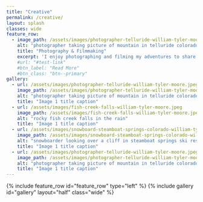 ```yaml
---
title: "Creative"
permalink: /creative/
layout: splash
classes: wide
feature_row:
  - image_path: /assets/images/photographer-telluride-william-tyler-moore.jpeg
    alt: "photographer taking picture of mountain in telluride colorado"
    title: "Photography & Filmmaking"
    excerpt: 'I enjoy photographing and filming my adventures to share with the world.'
    #url: "#test-link"
    #btn_label: "Read More"
    #btn_class: "btn--primary"
gallery:
  - url: /assets/images/photographer-telluride-william-tyler-moore.jpeg
    image_path: /assets/images/photographer-telluride-william-tyler-moore.jpeg
    alt: "photographer taking picture of mountain in telluride colorado"
    title: "Image 1 title caption"
  - url: /assets/images/fish-creek-falls-william-tyler-moore.jpeg
    image_path: /assets/images/fish-creek-falls-william-tyler-moore.jpeg
    alt: "rocky fish creek falls in the rain"
    title: "Image 1 title caption"
  - url: /assets/images/snowboard-steamboat-springs-colorado-william-tyler-moore.jpeg
    image_path: /assets/images/snowboard-steamboat-springs-colorado-william-tyler-moore.jpeg
    alt: "snowboarder looking over a cliff in steamboat springs ski resort"
    title: "Image 1 title caption"
  - url: /assets/images/photographer-telluride-william-tyler-moore.jpeg
    image_path: /assets/images/photographer-telluride-william-tyler-moore.jpeg
    alt: "photographer taking picture of mountain in telluride colorado"
    title: "Image 1 title caption"  
---
```

{% include feature_row id="feature_row" type="left" %}
{% include gallery id="gallery" layout="half" class="wide" %}
